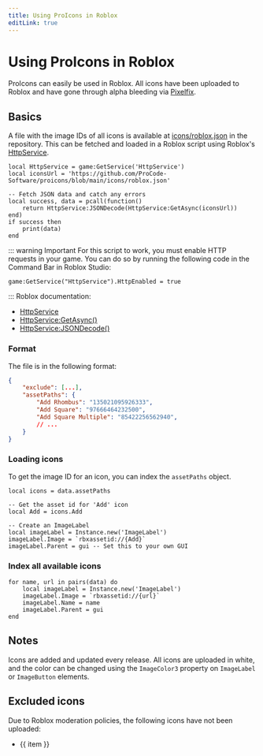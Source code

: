 ```yaml
---
title: Using ProIcons in Roblox
editLink: true
---
```


<script setup lang="ts">
import { data } from '../../.vitepress/data/fetchRobloxData.data'
</script>

# Using ProIcons in Roblox
ProIcons can easily be used in Roblox. All icons have been uploaded to Roblox and have gone through alpha bleeding via [Pixelfix](https://github.com/Corecii/Transparent-Pixel-Fix).

## Basics
A file with the image IDs of all icons is available at [icons/roblox.json](https://github.com/ProCode-Software/proicons/blob/main/icons/roblox.json) in the repository. This can be fetched and loaded in a Roblox script using Roblox's [HttpService](https://create.roblox.com/docs/reference/engine/classes/HttpService).

```luau
local HttpService = game:GetService('HttpService')
local iconsUrl = 'https://github.com/ProCode-Software/proicons/blob/main/icons/roblox.json'

-- Fetch JSON data and catch any errors
local success, data = pcall(function()
    return HttpService:JSONDecode(HttpService:GetAsync(iconsUrl))
end)
if success then
    print(data)
end
```
::: warning Important
For this script to work, you must enable HTTP requests in your game. You can do so by running the following code in the Command Bar in Roblox Studio:
```luau
game:GetService("HttpService").HttpEnabled = true
```
:::
Roblox documentation:
- [HttpService](https://create.roblox.com/docs/reference/engine/classes/HttpService)
- [HttpService:GetAsync()](https://create.roblox.com/docs/reference/engine/classes/HttpService#GetAsync)
- [HttpService:JSONDecode()](https://create.roblox.com/docs/reference/engine/classes/HttpService#JSONDecode)

### Format
The file is in the following format:
```json
{
    "exclude": [...],
    "assetPaths": {
        "Add Rhombus": "135021095926333",
        "Add Square": "97666464232500",
        "Add Square Multiple": "85422256562940",
        // ...
    }
}
```

### Loading icons
To get the image ID for an icon, you can index the `assetPaths` object.
```luau
local icons = data.assetPaths

-- Get the asset id for 'Add' icon
local Add = icons.Add

-- Create an ImageLabel
local imageLabel = Instance.new('ImageLabel')
imageLabel.Image = `rbxassetid://{Add}`
imageLabel.Parent = gui -- Set this to your own GUI
```

### Index all available icons
```luau
for name, url in pairs(data) do
    local imageLabel = Instance.new('ImageLabel')
    imageLabel.Image = `rbxassetid://{url}`
    imageLabel.Name = name
    imageLabel.Parent = gui
end
```

## Notes
Icons are added and updated every release. All icons are uploaded in white, and the color can be changed using the `ImageColor3` property on `ImageLabel` or `ImageButton` elements.

## Excluded icons
Due to Roblox moderation policies, the following icons have not been uploaded:

<ul>
    <li v-for="item in data.exclude">{{ item }}</li>
</ul>